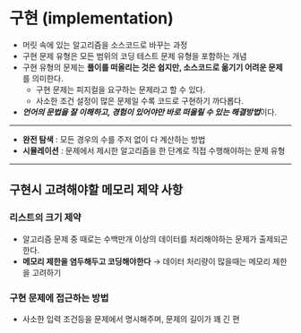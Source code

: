 # 구현 (implementation)

- 머릿 속에 있는 알고리즘을 소스코드로 바꾸는 과정
- 구현 문제 유형은 모든 범위의 코딩 테스트 문제 유형을 포함하는 개념
- 구현 유형의 문제는 **풀이를 떠올리는 것은 쉽지만, 소스코드로 옮기기 어려운 문제** 를 의미한다.
    - 구현 문제는 피지컬을 요구하는 문제라고 할 수 있다.
    - 사소한 조건 설정이 많은 문제일 수록 코드로 구현하기 까다롭다.
- ***언어의 문법을 잘 이해하고, 경험이 있어야만 바로 떠올릴 수 있는 해결방법***이다.

---

- **완전 탐색** : 모든 경우의 수를 주저 없이 다 계산하는 방법
- **시뮬레이션** : 문제에서 제시한 알고리즘을 한 단계로 직접 수행해야하는 문제 유형

---

## 구현시 고려해야할 메모리 제약 사항

### 리스트의 크기 제약

- 알고리즘 문제 중 때로는 수백만개 이상의 데이터를 처리해야하는 문제가 출제되곤 한다.
- **메모리 제한을 염두해두고 코딩해야한다** → 데이터 처리량이 많을때는 메모리 제한을 고려하기

### 구현 문제에 접근하는 방법

- 사소한 입력 조건등을 문제에서 명시해주며, 문제의 길이가 꽤 긴 편
